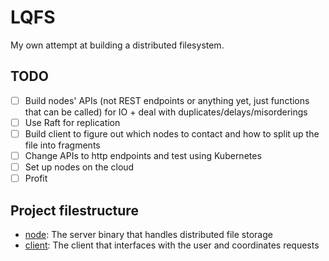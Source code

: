 # LQFS

My own attempt at building a distributed filesystem.

## TODO

* [ ] Build nodes' APIs (not REST endpoints or anything yet, just functions that can be called) for IO + deal with duplicates/delays/misorderings
* [ ] Use Raft for replication
* [ ] Build client to figure out which nodes to contact and how to split up the file into fragments
* [ ] Change APIs to http endpoints and test using Kubernetes
* [ ] Set up nodes on the cloud
* [ ] Profit

## Project filestructure

- [node](./node): The server binary that handles distributed file storage
- [client](./client): The client that interfaces with the user and coordinates requests
